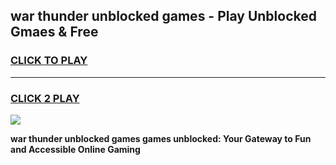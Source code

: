 
## war thunder unblocked games - Play Unblocked Gmaes & Free
<h3>
<a href="https://news.freeplayer.one?title=war_thunder_unblocked_games&ref=16F">CLICK TO PLAY</a></h3>
<hr>

<h3>
<a href="https://news.freeplayer.one?title=war_thunder_unblocked_games&ref=16F">CLICK 2 PLAY</a>
  
</h3>

<a href="https://news.freeplayer.one?title=war_thunder_unblocked_games&ref=16F/"><img src="https://clearcache.store/games.png"></a>


**war thunder unblocked games games unblocked: Your Gateway to Fun and Accessible Online Gaming**
